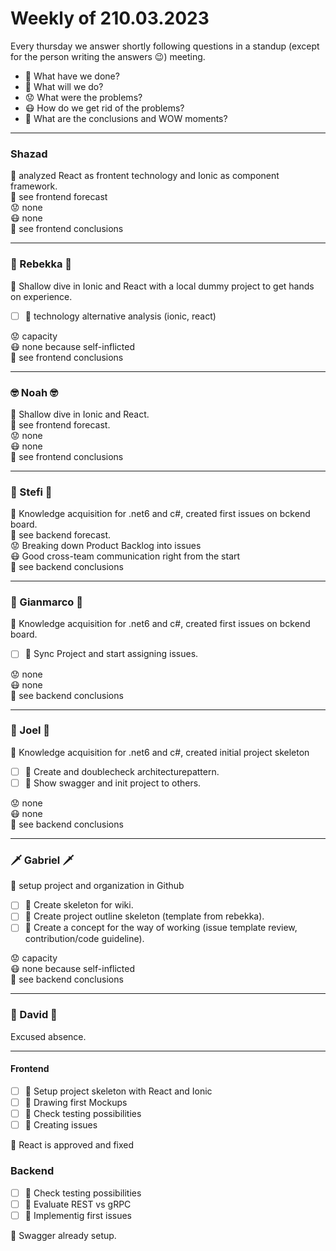 # Weekly of 210.03.2023

Every thursday we answer shortly following questions in a standup (except for the person writing the answers 😉) meeting.
* 📜 What have we done?
* 🔮 What will we do?
* 😟 What were the problems?
* 😷 How do we get rid of the problems?
* 🤯 What are the conclusions and WOW moments?

<hr>

### Shazad
📜 analyzed React as frontent technology and Ionic as component framework. </br>
🔮 see frontend forecast</br>
😟 none</br>
😷 none</br>
🤯 see frontend conclusions</br>

<hr>

### 🦁 Rebekka 🦁
📜 Shallow dive in Ionic and React with a local dummy project to get hands on experience.</br>
- [ ] 🔮 technology alternative analysis (ionic, react)

😟 capacity </br>
😷 none because self-inflicted </br>
🤯 see frontend conclusions </br>

<hr>

### 🤓 Noah 🤓
📜 Shallow dive in Ionic and React. </br>
🔮 see frontend forecast. </br>
😟 none </br>
😷 none </br>
🤯 see frontend conclusions </br>

<hr>

### 🌚 Stefi 🌚
📜 Knowledge acquisition for .net6 and c#, created first issues on bckend board. </br>
🔮 see backend forecast. </br>
😟 Breaking down Product Backlog into issues</br>
😷 Good cross-team communication right from the start </br>
🤯 see backend conclusions </br>

<hr>

### 🐻 Gianmarco 🐻
📜 Knowledge acquisition for .net6 and c#, created first issues on bckend board. </br>
- [ ] 🔮 Sync Project and start assigning issues.

😟 none </br>
😷 none </br>
🤯 see backend conclusions </br>

<hr>

### 🤩 Joel 🤩
📜 Knowledge acquisition for .net6 and c#, created initial project skeleton </br>
- [ ] 🔮 Create and doublecheck architecturepattern.
- [ ] 🔮 Show swagger and init project to others.

😟 none </br>
😷 none </br>
🤯 see backend conclusions </br>

<hr>

### 🗡️ Gabriel 🗡️
📜 setup project and organization in Github </br>
- [ ] 🔮 Create skeleton for wiki.
- [ ] 🔮 Create project outline skeleton (template from rebekka).
- [ ] 🔮 Create a concept for the way of working (issue template review, contribution/code guideline).

😟 capacity </br>
😷 none because self-inflicted </br>
🤯 see backend conclusions </br>

<hr>

### 🦍 David 🦍
Excused absence.

<hr>

#### Frontend
- [ ] 🔮 Setup project skeleton with React and Ionic
- [ ] 🔮 Drawing first Mockups
- [ ] 🔮 Check testing possibilities
- [ ] 🔮 Creating issues

🤯 React is approved and fixed



### Backend
- [ ] 🔮 Check testing possibilities
- [ ] 🔮 Evaluate REST vs gRPC
- [ ] 🔮 Implementig first issues

🤯 Swagger already setup.
